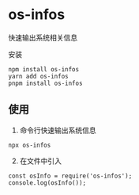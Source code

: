 # os-infos

快速输出系统相关信息

安装
```
npm install os-infos
yarn add os-infos
pnpm install os-infos
```

 ## 使用
1. 命令行快速输出系统信息
```
npx os-infos
```

2. 在文件中引入
```
const osInfo = require('os-infos');
console.log(osInfo());
```

